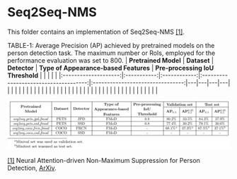 Seq2Seq-NMS
======

This folder contains an implementation of Seq2Seq-NMS [[1]](#seq2seq_nms-1).

TABLE-1: Average Precision (AP) achieved by pretrained models on the person detection task. The maximum number or RoIs, employed for the performance evaluation was set to 800.
| **Pretrained Model** | **Dataset** | **Detector** | **Type of Appearance-based Features** | **Pre-processing IoU Threshold** |   |   |   |   |
|:--------------------:|:-----------:|:------------:|:-------------------------------------:|:--------------------------------:|---|---|---|---|
|                      |             |              |                                       |                                  |   |   |   |   |
|                      |             |              |                                       |                                  |   |   |   |   |
|                      |             |              |                                       |                                  |   |   |   |   |
|                      |             |              |                                       |                                  |   |   |   |   |

![Alt text](stats_pretrained.png?raw=true "Title")




<a name="seq2seq_nms-1" href="https://www.techrxiv.org/articles/preprint/Neural_Attention-driven_Non-Maximum_Suppression_for_Person_Detection/16940275">[1]</a> Neural Attention-driven Non-Maximum Suppression for Person Detection,
[ArXiv](https://www.techrxiv.org/articles/preprint/Neural_Attention-driven_Non-Maximum_Suppression_for_Person_Detection/16940275).
